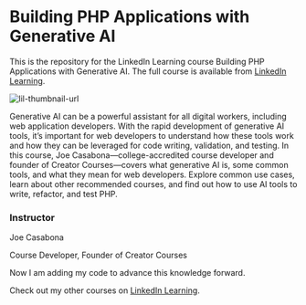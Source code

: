 # Building PHP Applications with Generative AI

This is the repository for the LinkedIn Learning course Building PHP Applications with Generative AI. The full course is available from [LinkedIn Learning][lil-course-url].

![lil-thumbnail-url]

Generative AI can be a powerful assistant for all digital workers, including web application developers. With the rapid development of generative AI tools, it’s important for web developers to understand how these tools work and how they can be leveraged for code writing, validation, and testing. In this course, Joe Casabona—college-accredited course developer and founder of Creator Courses—covers what generative AI is, some common tools, and what they mean for web developers. Explore common use cases, learn about other recommended courses, and find out how to use AI tools to write, refactor, and test PHP.

### Instructor

Joe Casabona

Course Developer, Founder of Creator Courses

Now I am adding my code to advance this knowledge forward.

Check out my other courses on [LinkedIn Learning](https://www.linkedin.com/learning/instructors/joe-casabona?u=104).

[lil-course-url]: https://www.linkedin.com/learning/building-php-applications-with-generative-ai
[lil-thumbnail-url]: https://media.licdn.com/dms/image/D560DAQFNS19neoqiYw/learning-public-crop_675_1200/0/1712337853048?e=2147483647&v=beta&t=R5oejNO06eT0qVJGHr7GoeQ3g6pN5q13LBz1IUXGO28
